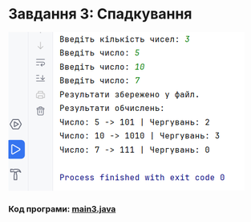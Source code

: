 # Завдання 3: Спадкування

![img.png](image/img.png)
        
### Код програми: [main3.java](main3.java)

